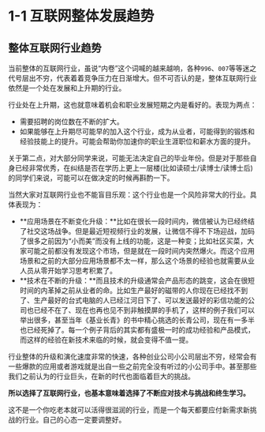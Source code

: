# 1-1 互联网整体发展趋势

## 整体互联网行业趋势

当前整体的互联网行业，虽说“内卷”这个词喊的越来越响，各种`996`、`007`等等迷之代号层出不穷，代表着着竞争压力在日渐增大。但不可否认的是，整体互联网行业依然是一个处在发展和上升期的行业。

行业处在上升期，这也就意味着机会和职业发展短期之内是看好的。表现为两点：

* 需要招聘的岗位数在不断的扩大。
* 如果能够在上升期尽可能早的加入这个行业，成为从业者，可能得到的锻炼和经验技能上的提升。可能会帮助你加速你的职业生涯职位和薪水方面的提升。

关于第二点，对大部分同学来说，可能无法决定自己的毕业年份。但是对于那些自身已经非常优秀，在纠结是否在学历上更上一层楼(比如读硕士/读博士/读博士后)的同学们来说，可能可以在做决定的时候再斟酌一下。

当然大家对互联网行业也不能盲目乐观：这个行业也是一个风险非常大的行业。具体表现为：

* **应用场景在不断变化升级：**比如在很长一段时间内，微信被认为已经终结了社交这场战争。但是最近短视频行业的发展，让微信不得不下场迎战，加码了很多之前因为“小而美”而没有上线的功能，这是一种变；比如社区买菜，大家可能之前都没有发现这个市场，但是就在一段时间内突然爆火。而这个应用场景和之前的大部分应用场景都不太一样，那么这个场景的经验也就需要从业人员从零开始学习思考积累了。
* **技术在不断的升级：**而且技术的升级通常会产品形态的跳变，这会在很短时间的内革掉之前从业者的命。比如生产最好的磁带的人你现在已经找不到了、生产最好的台式电脑的人已经江河日下了、可以发送最好的彩信功能的公司也已经不在了、现在也再也见不到非触摸屏的手机了，这样的例子我们可以举出很多，甚至当年《基业长青》的书中精心挑选的长青公司，现在有一多半也已经死掉了。每一个例子背后的其实都有盛极一时的成功经验和产品模式，而这样的经验在新技术来临的时候，就会变得不值一提。

行业整体的升级和演化速度非常的快速，各种创业公司小公司层出不穷，经常会有一些爆款的应用或者游戏就是出自一些之前完全没有听过的小公司手中。甚至那些我们之前认为的行业巨头，在新的时代也面临着巨大的挑战。

**所以选择了互联网行业，也基本意味着选择了不断应对技术与挑战和终生学习。**

这不是一个你吃老本就可以活得很滋润的行业，而是一个每天都要应付新需求新挑战的行业。自己的心态一定要调整好。




